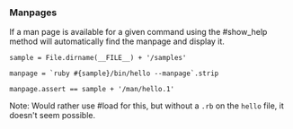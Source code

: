 ### Manpages

If a man page is available for a given command using the #show_help
method will automatically find the manpage and display it.

    sample = File.dirname(__FILE__) + '/samples'

    manpage = `ruby #{sample}/bin/hello --manpage`.strip

    manpage.assert == sample + '/man/hello.1'

Note: Would rather use #load for this, but without a `.rb` on
the `hello` file, it doesn't seem possible.

